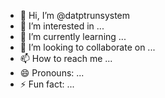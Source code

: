 - 👋 Hi, I’m @datptrunsystem
- 👀 I’m interested in ...
- 🌱 I’m currently learning ...
- 💞️ I’m looking to collaborate on ...
- 📫 How to reach me ...
- 😄 Pronouns: ...
- ⚡ Fun fact: ...

<!---
datptrunsystem/datptrunsystem is a ✨ special ✨ repository because its `README.md` (this file) appears on your GitHub profile.
You can click the Preview link to take a look at your changes.
--->
